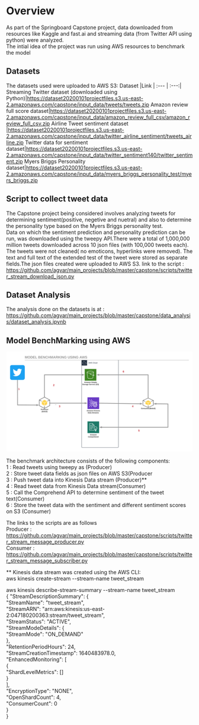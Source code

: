 # Overview

As part of the Springboard Capstone project, data downloaded from resources like Kaggle and fast.ai and streaming data (from Twitter API using python) were analyzed.  
The intial idea of the project was run using AWS resources to benchmark the model

## Datasets 
The datasets used were uploaded to AWS S3:
Dataset  |Link | 
 :--- | :---:|
Streaming Twitter dataset (downloaded using Python)|https://dataset20200101projectfiles.s3.us-east-2.amazonaws.com/capstone/input_data/tweets/tweets.zip
Amazon review full score dataset|https://dataset20200101projectfiles.s3.us-east-2.amazonaws.com/capstone/input_data/amazon_review_full_csv/amazon_review_full_csv.zip
Airline Tweet sentiment dataset |https://dataset20200101projectfiles.s3.us-east-2.amazonaws.com/capstone/input_data/twitter_airline_sentiment/tweets_airline.zip
Twitter data for sentiment dataset|https://dataset20200101projectfiles.s3.us-east-2.amazonaws.com/capstone/input_data/twitter_sentiment140/twitter_sentiment.zip
Myers Briggs Personality dataset|https://dataset20200101projectfiles.s3.us-east-2.amazonaws.com/capstone/input_data/myers_briggs_personality_test/myers_briggs.zip


## Script to collect tweet data
The Capstone project being considered involves analyzing tweets for determining sentiment(positive, negetive and nuetral) and also to determine the personality type based on the Myers Briggs personality test.  
Data on which the sentiment prediction and personality prediction can be run, was downloaded using the tweepy API.There were a total of 1,000,000 million tweets downloaded across 10 json files (with 100,000 tweets each).
The tweets were not cleaned( no emoticons, hyperlinks were removed). The text and full text of the extended test of the tweet were stored as separate fields.The json files created were uploaded to AWS S3.
link to the script : https://github.com/agvar/main_projects/blob/master/capstone/scripts/twitter_stream_download_json.py

## Dataset Analysis
 The analysis done on the datasets is at : https://github.com/agvar/main_projects/blob/master/capstone/data_analysis/dataset_analysis.ipynb
 
 ## Model BenchMarking using AWS
 ![model benchmarking using AWS](https://github.com/agvar/main_projects/blob/master/capstone/images/capstone_project_baseline_aws.png)
 
The benchmark architecture consists of the following components:  
1 : Read tweets using tweepy as (Producer)  
2 : Store tweet data fields as json files on AWS S3(Producer    
3 : Push tweet data into Kinesis Data stream  (Producer)**  
4 : Read tweet data from  Kinesis Data stream(Consumer)  
5 : Call the Comprehend API to determine sentiment of the tweet text(Consumer)  
6 : Store the tweet data with the sentiment and different sentiment scores on S3 (Consumer)  

The links to the scripts are as follows  
Producer : https://github.com/agvar/main_projects/blob/master/capstone/scripts/twitter_stream_message_producer.py  
Consumer : https://github.com/agvar/main_projects/blob/master/capstone/scripts/twitter_stream_message_subscriber.py  

** Kinesis data stream was created using the AWS CLI:  
aws kinesis create-stream --stream-name tweet_stream  

aws kinesis describe-stream-summary --stream-name tweet_stream  
{
    "StreamDescriptionSummary": {  
        "StreamName": "tweet_stream",  
        "StreamARN": "arn:aws:kinesis:us-east-2:047180200363:stream/tweet_stream",  
        "StreamStatus": "ACTIVE",  
        "StreamModeDetails": {  
            "StreamMode": "ON_DEMAND"  
        },  
        "RetentionPeriodHours": 24,  
        "StreamCreationTimestamp": 1640483978.0,  
        "EnhancedMonitoring": [  
            {  
                "ShardLevelMetrics": []  
            }  
        ],  
        "EncryptionType": "NONE",  
        "OpenShardCount": 4,  
        "ConsumerCount": 0  
    }  
}  
